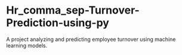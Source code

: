 # Hr_comma_sep-Turnover-Prediction-using-py
A project analyzing and predicting employee turnover using machine learning models.
